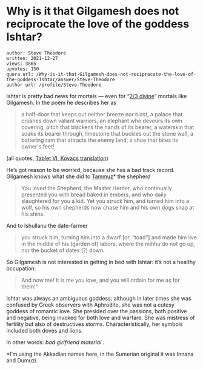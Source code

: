 # Why is it that Gilgamesh does not reciprocate the love of the goddess Ishtar?

	author: Steve Theodore
	written: 2021-12-27
	views: 3865
	upvotes: 150
	quora url: /Why-is-it-that-Gilgamesh-does-not-reciprocate-the-love-of-the-goddess-Ishtar/answer/Steve-Theodore
	author url: /profile/Steve-Theodore


Ishtar is pretty bad news for mortals — even for “[2/3 divine](https://mythology.stackexchange.com/questions/1835/why-is-gilgamesh-considered-to-be-one-third-human-and-two-third-god)” mortals like Gilgamesh. In the poem he describes her as

> a half-door that keeps out neither breeze nor blast,
a palace that crushes down valiant warriors,
an elephant who devours its own covering,
pitch that blackens the hands of its bearer,
a waterskin that soaks its bearer through,
limestone that buckles out the stone wall,
a battering ram that attracts the enemy land,
a shoe that bites its owner's feet!

(all quotes, [Tablet VI, Kovacs translation](http://www.ancienttexts.org/library/mesopotamian/gilgamesh/tab6.htm))

He’s got reason to be worried, because she has a bad track record. Gilgamesh knows what she did to [Tammuz](https://www.newworldencyclopedia.org/entry/Tammuz)* the shepherd

> You loved the Shepherd, the Master Herder,
who continually presented you with bread baked in embers,
and who daily slaughtered for you a kid.
Yet you struck him, and turned him into a wolf,
so his own shepherds now chase him
and his own dogs snap at his shins.

And to Ishullanu the date-farmer

> you struck him, turning him into a dwarf [or, “toad”]
and made him live in the middle of his (garden of) labors,
where the mihhu do not go up, nor the bucket of dates (?) down.

So Gilgamesh is not interested in getting in bed with Ishtar: it’s not a healthy occupation:

> And now me! It is me you love, and you will ordain for me as
for them!"

Ishtar was always an ambiguous goddess: although in later times she was confused by Greek observers with Aphrodite, she was not a cutesy goddess of romantic love. She presided over the passions, both positive and negative, being invoked for both love and warfare. She was mistress of fertility but also of destructives storms. Characteristically, her symbols included both doves and lions.

In other words: _bad girlfriend material_ .



*I’m using the Akkadian names here, in the Sumerian original it was Innana and Dumuzi.

